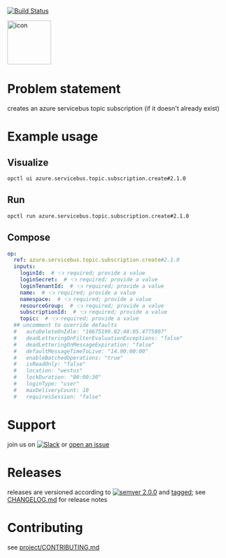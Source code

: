 [![Build Status](https://azure.servicebus.topic.subscription.create/workflows/build/badge.svg?branch=main)](https://azure.servicebus.topic.subscription.create/actions?query=workflow%3Abuild+branch%3Amain)

<img src="icon.svg" alt="icon" height="100px">

# Problem statement

creates an azure servicebus topic subscription (if it doesn't already exist)

# Example usage

## Visualize

```shell
opctl ui azure.servicebus.topic.subscription.create#2.1.0
```

## Run

```
opctl run azure.servicebus.topic.subscription.create#2.1.0
```

## Compose

```yaml
op:
  ref: azure.servicebus.topic.subscription.create#2.1.0
  inputs:
    loginId:  # 👈 required; provide a value
    loginSecret:  # 👈 required; provide a value
    loginTenantId:  # 👈 required; provide a value
    name:  # 👈 required; provide a value
    namespace:  # 👈 required; provide a value
    resourceGroup:  # 👈 required; provide a value
    subscriptionId:  # 👈 required; provide a value
    topic:  # 👈 required; provide a value
  ## uncomment to override defaults
  #   autoDeleteOnIdle: "10675199.02:48:05.4775807"
  #   deadLetteringOnFilterEvaluationExceptions: "false"
  #   deadLetteringOnMessageExpiration: "false"
  #   defaultMessageTimeToLive: "14.00:00:00"
  #   enableBatchedOperations: "true"
  #   isReadOnly: "false"
  #   location: "westus"
  #   lockDuration: "00:00:30"
  #   loginType: "user"
  #   maxDeliveryCount: 10
  #   requiresSession: "false"
```

# Support

join us on
[![Slack](https://img.shields.io/badge/slack-opctl-E01563.svg)](https://join.slack.com/t/opctl/shared_invite/zt-51zodvjn-Ul_UXfkhqYLWZPQTvNPp5w)
or
[open an issue](https://azure.servicebus.topic.subscription.create/issues)

# Releases

releases are versioned according to
[![semver 2.0.0](https://img.shields.io/badge/semver-2.0.0-brightgreen.svg)](http://semver.org/spec/v2.0.0.html)
and [tagged](https://git-scm.com/book/en/v2/Git-Basics-Tagging); see
[CHANGELOG.md](CHANGELOG.md) for release notes

# Contributing

see
[project/CONTRIBUTING.md](https://github.com/opspec-pkgs/project/blob/main/CONTRIBUTING.md)
